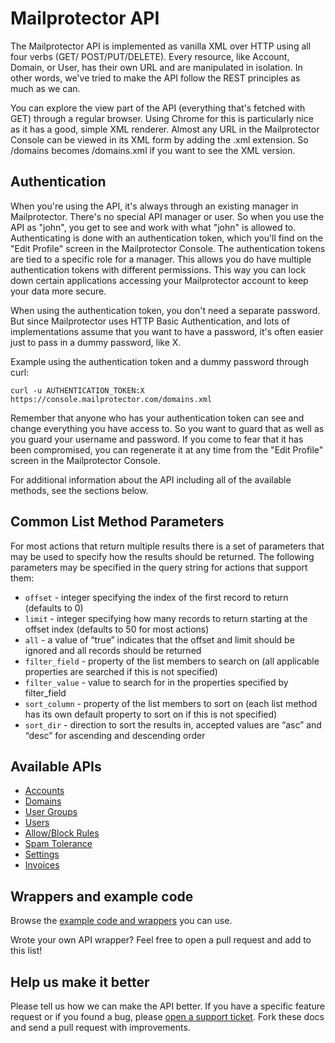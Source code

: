 Mailprotector API
=================

The Mailprotector API is implemented as vanilla XML over HTTP using all four verbs (GET/ POST/PUT/DELETE). Every resource, like Account, Domain, or User, has their own URL and are manipulated in isolation. In other words, we've tried to make the API follow the REST principles as much as we can.

You can explore the view part of the API (everything that's fetched with GET) through a regular browser. Using Chrome for this is particularly nice as it has a good, simple XML renderer. Almost any URL in the Mailprotector Console can be viewed in its XML form by adding the .xml extension. So /domains becomes /domains.xml if you want to see the XML version.


Authentication
--------------

When you're using the API, it's always through an existing manager in Mailprotector. There's no special API manager or user. So when you use the API as "john", you get to see and work with what "john" is allowed to. Authenticating is done with an authentication token, which you'll find on the "Edit Profile" screen in the Mailprotector Console. The authentication tokens are tied to a specific role for a manager. This allows you do have multiple authentication tokens with different permissions. This way you can lock down certain applications accessing your Mailprotector account to keep your data more secure.

When using the authentication token, you don't need a separate password. But since Mailprotector uses HTTP Basic Authentication, and lots of implementations assume that you want to have a password, it's often easier just to pass in a dummy password, like X.

Example using the authentication token and a dummy password through curl:

```shell
curl -u AUTHENTICATION_TOKEN:X https://console.mailprotector.com/domains.xml
 ```

Remember that anyone who has your authentication token can see and change everything you have access to. So you want to guard that as well as you guard your username and password. If you come to fear that it has been compromised, you can regenerate it at any time from the "Edit Profile" screen in the Mailprotector Console.

For additional information about the API including all of the available methods, see the sections below.


Common List Method Parameters
-----------------------------

For most actions that return multiple results there is a set of parameters that may be used to 
specify how the results should be returned. The following parameters may be specified in the 
query string for actions that support them:

* `offset` - integer specifying the index of the first record to return (defaults to 0)
* `limit` - integer specifying how many records to return starting at the offset 
index (defaults to 50 for most actions)
* `all` - a value of “true” indicates that the offset and limit should be ignored and 
all records should be returned
* `filter_field` - property of the list members to search on (all applicable properties are 
searched if this is not specified)
* `filter_value` - value to search for in the properties specified by filter_field
* `sort_column` - property of the list members to sort on (each list method has its own 
default property to sort on if this is not specified)
* `sort_dir` - direction to sort the results in, accepted values are “asc” and “desc” for 
ascending and descending order


Available APIs
--------------

* [Accounts](https://github.com/virtualconnect/mailprotector-api/blob/master/sections/accounts.md)
* [Domains](https://github.com/virtualconnect/mailprotector-api/blob/master/sections/domains.md)
* [User Groups](https://github.com/virtualconnect/mailprotector-api/blob/master/sections/user_groups.md)
* [Users](https://github.com/virtualconnect/mailprotector-api/blob/master/sections/users.md)
* [Allow/Block Rules](https://github.com/virtualconnect/mailprotector-api/blob/master/sections/allow_block_rules.md)
* [Spam Tolerance](https://github.com/virtualconnect/mailprotector-api/blob/master/sections/spam_tolerance.md)
* [Settings](https://github.com/virtualconnect/mailprotector-api/blob/master/sections/settings.md)
* [Invoices](https://github.com/virtualconnect/mailprotector-api/blob/master/sections/invoices.md)


Wrappers and example code
---------------------

Browse the [example code and wrappers](https://github.com/virtualconnect/mailprotector-api/blob/master/libraries/) you can use.

Wrote your own API wrapper? Feel free to open a pull request and add to this list!


Help us make it better
----------------------

Please tell us how we can make the API better. If you have a specific feature request or if you found a bug, please [open a support ticket](http://support.mailprotector.com). Fork these docs and send a pull request with improvements.